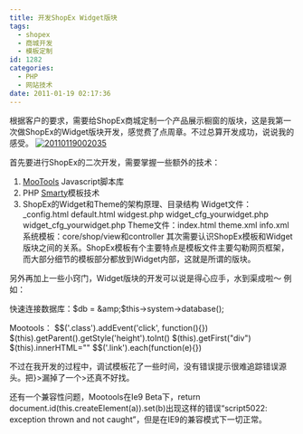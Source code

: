 ```yaml
---
title: 开发ShopEx Widget版块
tags:
  - shopex
  - 商城开发
  - 模板定制
id: 1282
categories:
  - PHP
  - 网站技术
date: 2011-01-19 02:17:36
---
```


根据客户的要求，需要给ShopEx商城定制一个产品展示橱窗的版块，这是我第一次做ShopEx的Widget版块开发，感觉费了点周章。不过总算开发成功，说说我的感受。
[![](http://www.zhaiduo.com/wp-content/uploads/2011/01/20110119002035.jpg "20110119002035")](http://www.zhaiduo.com/wp-content/uploads/2011/01/20110119002035.jpg)

首先要进行ShopEx的二次开发，需要掌握一些额外的技术：

1.  [MooTools](http://mootools.net/docs/core) Javascript脚本库
2.  PHP [Smarty](http://www.smarty.net/docs/en/index.tpl)模板技术
3.  ShopEx的Widget和Theme的架构原理、目录结构
Widget文件：_config.html default.html widgest.php widget_cfg_yourwidget.php widget_cfg_yourwidget.php
Theme文件：index.html theme.xml info.xml
系统模板：core/shop/view和controller
其次需要认识ShopEx模板和Widget版块之间的关系。ShopEx模板有个主要特点是模板文件主要勾勒网页框架，而大部分细节的模板部分都放到Widget内部，这就是所谓的版块。

另外再加上一些小窍门，Widget版块的开发可以说是得心应手，水到渠成啦～
例如：

快速连接数据库：$db = &amp;$this-&gt;system-&gt;database();

Mootools：
$$('.class').addEvent('click', function(){})
$(this).getParent().getStyle('height').toInt()
$(this).getFirst("div")
$(this).innerHTML=""
$$('.link').each(function(e){})

不过在我开发的过程中，调试模板花了一些时间，没有错误提示很难追踪错误源头。把}&gt;漏掉了一个&gt;还真不好找。

还有一个兼容性问题，Mootools在Ie9 Beta下，return document.id(this.createElement(a)).set(b)出现这样的错误“script5022: exception thrown and not caught”，但是在IE9的兼容模式下一切正常。